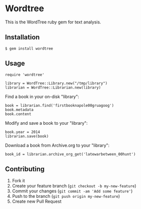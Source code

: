 # Wordtree

This is the WordTree ruby gem for text analysis.

## Installation

    $ gem install wordtree

## Usage

    require 'wordtree'

    library = WordTree::Library.new("/tmp/library")
    librarian = WordTree::Librarian.new(library)

Find a book in your on-disk "library":

    book = librarian.find('firstbooknapole00gruagoog')
    book.metadata
    book.content

Modify and save a book to your "library":

    book.year = 2014
    librarian.save(book)

Download a book from Archive.org to your "library":

    book_id = librarian.archive_org_get('latewarbetween_00hunt')


## Contributing

1. Fork it
2. Create your feature branch (`git checkout -b my-new-feature`)
3. Commit your changes (`git commit -am 'Add some feature'`)
4. Push to the branch (`git push origin my-new-feature`)
5. Create new Pull Request
